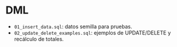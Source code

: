 # DML
- `01_insert_data.sql`: datos semilla para pruebas.
- `02_update_delete_examples.sql`: ejemplos de UPDATE/DELETE y recálculo de totales.
